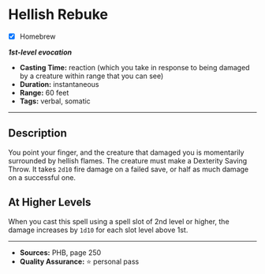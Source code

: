 # Hellish Rebuke
- [x] Homebrew

***1st-level evocation***
- **Casting Time:** reaction (which you take in response to being damaged by a creature within range that you can see)
- **Duration:** instantaneous
- **Range:** 60 feet
- **Tags:** verbal, somatic

---

## Description
You point your finger, and the creature that damaged you is momentarily surrounded by hellish flames.
The creature must make a Dexterity Saving Throw.
It takes `2d10` fire damage on a failed save, or half as much damage on a successful one.

## At Higher Levels
When you cast this spell using a spell slot of 2nd level or higher, the damage increases by `1d10` for each slot level above 1st.

---

- **Sources:** PHB, page 250
- **Quality Assurance:** :star: personal pass
